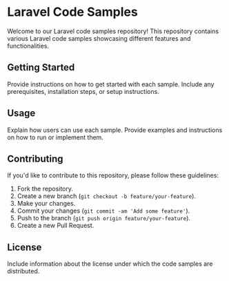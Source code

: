 # Laravel Code Samples

Welcome to our Laravel code samples repository! This repository contains various Laravel code samples showcasing different features and functionalities.

## Getting Started

Provide instructions on how to get started with each sample. Include any prerequisites, installation steps, or setup instructions.

## Usage

Explain how users can use each sample. Provide examples and instructions on how to run or implement them.

## Contributing

If you'd like to contribute to this repository, please follow these guidelines:

1. Fork the repository.
2. Create a new branch (`git checkout -b feature/your-feature`).
3. Make your changes.
4. Commit your changes (`git commit -am 'Add some feature'`).
5. Push to the branch (`git push origin feature/your-feature`).
6. Create a new Pull Request.

## License

Include information about the license under which the code samples are distributed.

